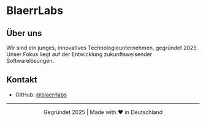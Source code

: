 # BlaerrLabs

## Über uns
Wir sind ein junges, innovatives Technologieunternehmen, gegründet 2025. Unser Fokus liegt auf der Entwicklung zukunftsweisender Softwarelösungen.

## Kontakt
- GitHub: [@blaerrlabs](https://github.com/blaerrlabs)

---
<div align="center">
  <p>Gegründet 2025 | Made with ❤️ in Deutschland</p>
</div>
